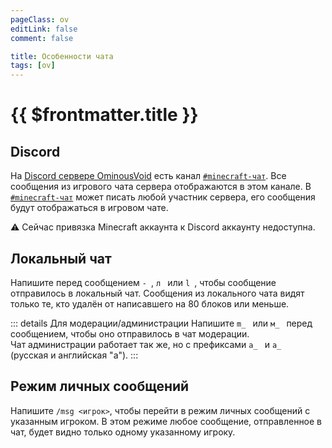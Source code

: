 ```yaml
---
pageClass: ov
editLink: false
comment: false

title: Особенности чата
tags: [ov]
---
```


# {{ $frontmatter.title }}

## Discord
На [Discord сервере OminousVoid](https://ds.ominousvoid.net) есть канал [`#minecraft-чат`](https://discord.com/channels/1072864906522669086/1130503611126911127).
Все сообщения из игрового чата сервера отображаются в этом канале.
В [`#minecraft-чат`](https://discord.com/channels/1072864906522669086/1130503611126911127) может писать любой участник сервера, его сообщения будут отображаться в игровом чате.

:warning: Сейчас привязка Minecraft аккаунта к Discord аккаунту недоступна.


## Локальный чат
Напишите перед сообщением `- `, `л ` или `l `, чтобы сообщение отправилось в локальный чат.
Сообщения из локального чата видят только те, кто удалён от написавшего на 80 блоков или меньше.

::: details Для модерации/администрации
Напишите `m_ ` или `м_ ` перед сообщением, чтобы оно отправилось в чат модерации.<br>
Чат администрации работает так же, но с префиксами `a_ ` и `а_ ` (русская и английская "а").
:::

## Режим личных сообщений
Напишите `/msg <игрок>`, чтобы перейти в режим личных сообщений с указанным игроком.
В этом режиме любое сообщение, отправленное в чат, будет видно только одному указанному игроку.


